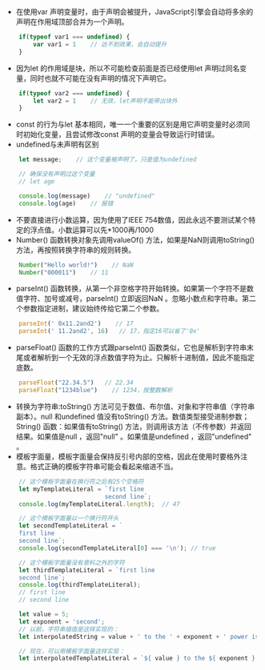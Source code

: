 + 在使用var 声明变量时，由于声明会被提升，JavaScript引擎会自动将多余的声明在作用域顶部合并为一个声明。
  
```javascript
    if(typeof var1 === undefined) {
        var var1 = 1    // 达不到效果，会自动提升
    }
```

+ 因为let 的作用域是块，所以不可能检查前面是否已经使用let 声明过同名变量，同时也就不可能在没有声明的情况下声明它。

```javascript
    if(typeof var2 === undefined) {
        let var2 = 1    // 无效，let声明不能带出块外
    }
```

+ const 的行为与let 基本相同，唯一一个重要的区别是用它声明变量时必须同时初始化变量，且尝试修改const 声明的变量会导致运行时错误。
+ undefined与未声明有区别

```javascript
    let message;    // 这个变量被声明了，只是值为undefined

    // 确保没有声明过这个变量
    // let age

    console.log(message)    // "undefined"
    console.log(age)    // 报错
```

+ 不要直接进行小数运算，因为使用了IEEE 754数值，因此永远不要测试某个特定的浮点值。小数运算可以先*1000再/1000
+ Number() 函数转换对象先调用valueOf() 方法，如果是NaN则调用toString() 方法，再按照转换字符串的规则转换。

```javascript
    Number("Hello world!")    // NaN
    Number("000011")    // 11
```

+ parseInt() 函数转换，从第一个非空格字符开始转换。如果第一个字符不是数值字符、加号或减号，parseInt() 立即返回NaN 。忽略小数点和字符串。第二个参数指定进制，建议始终传给它第二个参数。

```javascript
    parseInt(' 0x11.2and2')    // 17
    parseInt(' 11.2and2', 16)   // 17，指定16可以省了'0x'
```

+ parseFloat() 函数的工作方式跟parseInt() 函数类似，它也是解析到字符串末尾或者解析到一个无效的浮点数值字符为止。只解析十进制值，因此不能指定底数。

```javascript
    parseFloat("22.34.5")   // 22.34
    parseFloat("1234blue")    // 1234，按整数解析
```

+ 转换为字符串:toString() 方法可见于数值、布尔值、对象和字符串值（字符串副本）。null 和undefined 值没有toString() 方法。数值类型接受进制参数；String() 函数：如果值有toString() 方法，则调用该方法（不传参数）并返回结果。如果值是null ，返回"null" 。如果值是undefined ，返回"undefined" 。
+ 模板字面量，模板字面量会保持反引号内部的空格，因此在使用时要格外注意。格式正确的模板字符串可能会看起来缩进不当。

```javascript
    // 这个模板字面量在换行符之后有25个空格符
    let myTemplateLiteral = `first line
                            second line`;
    console.log(myTemplateLiteral.length);  // 47

    // 这个模板字面量以一个换行符开头
    let secondTemplateLiteral = `
    first line
    second line`;
    console.log(secondTemplateLiteral[0] === '\n'); // true

    // 这个模板字面量没有意料之外的字符
    let thirdTemplateLiteral = `first line
    second line`;
    console.log(thirdTemplateLiteral);
    // first line
    // second line

    let value = 5;
    let exponent = 'second';
    // 以前，字符串插值是这样实现的：
    let interpolatedString = value + ' to the ' + exponent + ' power is ' + (value * value);

    // 现在，可以用模板字面量这样实现：
    let interpolatedTemplateLiteral = `${ value } to the ${ exponent } power is ${ value * value }`;
```
